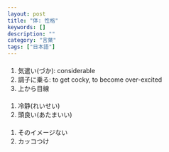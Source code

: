 ```yaml
---
layout: post
title: "体: 性格"
keywords: []
description: ""
category: "言葉"
tags: ["日本語"]
---
```


####
1. 気遣い(づか): considerable
2. 調子に乗る: to get cocky, to become over-excited
3. 上から目線


####
1. 冷静(れいせい)
2. 頭良い(あたまいい)

####
1. そのイメージない
2. カッコつけ
